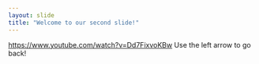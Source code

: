 ```yaml
---
layout: slide
title: "Welcome to our second slide!"
---
```

https://www.youtube.com/watch?v=Dd7FixvoKBw
Use the left arrow to go back!
